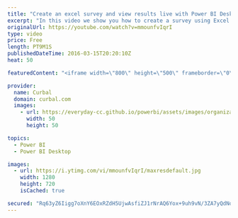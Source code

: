 ```yaml
---
title: "Create an excel survey and view results live with Power BI Desktop - Power BI Tips & Tricks #09:"
excerpt: "In this video we show you how to create a survey using Excel and OneDrive, how to import the survey results from OneDrive to Power Bi to visualize the results.  Keynotes: Create an excel survey from OneDrive 00:40 Import the results into Power BI from OneDrive 03:15 Create a report in Power BI service"
originalUrl: https://youtube.com/watch?v=mmounfvIqrI
type: video
price: Free
length: PT9M1S
publishedDateTime: 2016-03-15T20:20:10Z
heat: 50

featuredContent: "<iframe width=\"800\" height=\"500\" frameborder=\"0\" src=\"https://www.youtube.com/embed/mmounfvIqrI\" allow=\"accelerometer; autoplay; encrypted-media; gyroscope; picture-in-picture\" allowfullscreen></iframe>"

provider:
  name: Curbal
  domain: curbal.com
  images:
    - url: https://everyday-cc.github.io/powerbi/assets/images/organizations/curbal.com-50x50.jpg
      width: 50
      height: 50

topics:
  - Power BI
  - Power BI Desktop

images:
  - url: https://i.ytimg.com/vi/mmounfvIqrI/maxresdefault.jpg
    width: 1280
    height: 720
    isCached: true

secured: "Rq63yZ6Iigg7oXnY6EOxRZdH5UjwAsfiZJ1rNrAQ6Yox+9uh9vN/3ZA7yQdNo7blBzkoSHtL2wdgbIn7srDygqKyxVQIgkE8Vz6bn5tUaBvFkamHkyDmOFh9PTEk669U4+Sk2G68NOMjM7A+279lO6vRrOnn0euJ5hCLZhOWEWmYtYZTOEILfwcvcOtbuzgajlmujhfBT88BDlmHTf/Jm7FLJ9vY8ccquvBdy7eDdUm/B7Wp7gWD+Yp4ljessrZSYjPeNgxSWqEfWV8ml8DbmYG0QHMAHvOq9VUX/6hLWfpowKi0VBWZM9Yd9/v+tfVkqVLSE4QiXgyfOGKxosyUbmQ3NhmL3A4m4NPhfMaCUas7X5Y0KTAsj1gyxgNuEODDrTts48A9qkUZsa52Zj8gPEB2VS0lHrmMGGLSI2K7TLQ=;q10ixfYre7EHunc561oVsg=="
---
```



